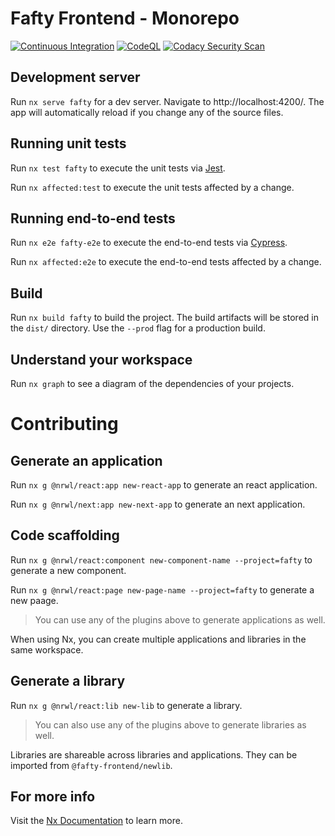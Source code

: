 # Fafty Frontend - Monorepo
[![Continuous Integration](https://github.com/fafty/fafty-frontend/actions/workflows/ci.yml/badge.svg?branch=master)](https://github.com/fafty/fafty-frontend/actions/workflows/ci.yml)
[![CodeQL](https://github.com/fafty/fafty-frontend/actions/workflows/codeql.yml/badge.svg?branch=master)](https://github.com/fafty/fafty-frontend/actions/workflows/codeql.yml)
[![Codacy Security Scan](https://github.com/fafty/fafty-frontend/actions/workflows/codacy.yml/badge.svg?branch=master)](https://github.com/fafty/fafty-frontend/actions/workflows/codacy.yml)

## Development server

Run `nx serve fafty` for a dev server. Navigate to http://localhost:4200/. The app will automatically reload if you change any of the source files.

## Running unit tests

Run `nx test fafty` to execute the unit tests via [Jest](https://jestjs.io).

Run `nx affected:test` to execute the unit tests affected by a change.

## Running end-to-end tests

Run `nx e2e fafty-e2e` to execute the end-to-end tests via [Cypress](https://www.cypress.io).

Run `nx affected:e2e` to execute the end-to-end tests affected by a change.

## Build

Run `nx build fafty` to build the project. The build artifacts will be stored in the `dist/` directory. Use the `--prod` flag for a production build.

## Understand your workspace

Run `nx graph` to see a diagram of the dependencies of your projects.

# Contributing

## Generate an application

Run `nx g @nrwl/react:app new-react-app` to generate an react application.

Run `nx g @nrwl/next:app new-next-app` to generate an next application.

## Code scaffolding

Run `nx g @nrwl/react:component new-component-name --project=fafty` to generate a new component.

Run `nx g @nrwl/react:page new-page-name --project=fafty` to generate a new paage.

> You can use any of the plugins above to generate applications as well.

When using Nx, you can create multiple applications and libraries in the same workspace.

## Generate a library

Run `nx g @nrwl/react:lib new-lib` to generate a library.

> You can also use any of the plugins above to generate libraries as well.

Libraries are shareable across libraries and applications. They can be imported from `@fafty-frontend/newlib`.


## For more info 

Visit the [Nx Documentation](https://nx.dev) to learn more.
